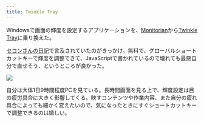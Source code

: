 ```yaml
---
title: Twinkle Tray
---
```

Windowsで画面の輝度を設定するアプリケーションを、[Monitorian](https://apps.microsoft.com/store/detail/monitorian/9NW33J738BL0)から[Twinkle Tray](https://apps.microsoft.com/store/detail/twinkle-tray-brightness-slider/9PLJWWSV01LK)に乗り換えた。

[セコンさんの日記](https://secon.dev/entry/2022/06/02/210000/)で言及されていたのがきっかけ。無料で、グローバルショートカットキーで輝度を調整できて、JavaScriptで書かれているので壊れても最悪自分で直せそう、というところが良かった。

![](https://lh3.googleusercontent.com/docs/ADP-6oEcfIPDSVjXZPjYSVq6NL3PQMaKS3NAvHh3HUY_09xMPcBG0WUCLJyZ5eGKFi8p6yfelqmJQetG37HGUDPYCqF7Z9KCYxMVgxxwhQ3dpQx0Vx1RshBLCci_8CrBjnZbRpshV8psxLJkCpR9GpRc2QNaquDwOphDNIQogDOguPvKkDqbajBRr2QyaG9HqdxavLnB1fOyyEUwZJ4hjcKjJT-XKQ0jYS8RRsbNqFtMOWB784W_QvVmAf-PEatSs-XsNS1t0SHCdwWl59CpHldTnuuVZl_DPzvQzbc9RIWnOQNr5O5quDGAx0Zmxl_w76_aVi3VBoT3hAi6CQIZZlx4gxxZS2CNEefiJ_Fh-O1idtZMhhNIWnLqkQhO83KJ31zK_yiCYhB6DuiC7cxaaMl5vTtAsFzqEA8eeMrTlaifYG4Kro_O9RkBlb1jQl51RJP-eQeubLPCf-_AeCo75cPlUcAGPo5j0XGD3k6OMsJ4v99_cnimbK_MFAbSb5uuyZHmgewQkMKF_vY4TqXwJwEg2fO3ugwTZ13NlwLMpLuzWuyjA6tuG0H3NNfFPYHAi4hPypqyL_GcG4wEvo4SR-ASWQtur9KtPdnn4bkyMLcz8fv33dH4GqKgiIxynFTIw6sk1aQhGbZhI7rCWoMlVUZEneg4Uy7cFuID1tlXtkabx-yaeqEcHTVEw_b0utI5dEWwa5GsDGA-cRE7msKpJVOGNvJor9OXi0pPcUacupXhfsFi91O8uqgrd5a5h-tfMTt17txTO6aDnNkUk0JPi3gSjgf6g5Fxdsy4pIbQRFXY9OK7sBKk_vGVIc7bSLywyAkKqPh4Ue701DCZF1zIMUgskgYySPDn5IZgRmrvWuUT2aY2O7qEamR8WT9ft-5njtLWWhbyrWC3b5bza8yn5hQNemtPe-_a5M27Gmy1gpP-r_Y9BwLTCLGrO_zsCmqWgTJycEpNpbBzZk6l4Rka125ox43jipfdvQSTxCjwPCsqlckBCTo_XX13EJSSNCeVMDIRxCcIKwjP4XevWUS1joXxhZ8HkHgMn09uQWOL1EcpLW-PBIYxkunv2iav9NSqTTaNddGDbX0yy0i1pdmG95r1kHtJhtso2OmhorM1xUzpFWvo8iyt3JBeS7gUEOXalGJHpEXsdxWVJIY6eV-643BGcgDnGWTUkgZSvzhdaLKIiK7l1vAb_dTyICsQs2PPCOHAhCagQhl9cEHwgukFJUZqyaDEnZcnWYaKP3Iipi8mjzqA0WFJ)

自分は大体1日9時間程度PCを見ている。長時間画面を見る上で、輝度設定は目の疲労具合に大きく影響してくる。映すコンテンツや作業内容、また自分の疲れ具合によっても細かく変えたいので、気になったときにすぐショートカットキーで調整できるのは嬉しい。
